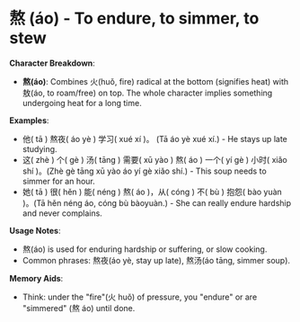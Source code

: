 # **熬 (áo) - To endure, to simmer, to stew**

**Character Breakdown**:  
- **熬(áo)**: Combines 火(huǒ, fire) radical at the bottom (signifies heat) with 敖(áo, to roam/free) on top. The whole character implies something undergoing heat for a long time.

**Examples**:  
- 他( tā ) 熬夜( áo yè ) 学习( xué xí )。 (Tā áo yè xué xí.) - He stays up late studying.  
- 这( zhè ) 个( gè ) 汤( tāng ) 需要( xū yào ) 熬( áo ) 一个( yí gè ) 小时( xiǎo shí )。(Zhè gè tāng xū yào áo yí gè xiǎo shí.) - This soup needs to simmer for an hour.  
- 她( tā ) 很( hěn ) 能( néng ) 熬( áo )，从( cóng ) 不( bù ) 抱怨( bào yuàn )。(Tā hěn néng áo, cóng bù bàoyuàn.) - She can really endure hardship and never complains.

**Usage Notes**:  
- 熬(áo) is used for enduring hardship or suffering, or slow cooking.  
- Common phrases: 熬夜(áo yè, stay up late), 熬汤(áo tāng, simmer soup).

**Memory Aids**:  
- Think: under the "fire"(火 huǒ) of pressure, you "endure" or are "simmered" (熬 áo) until done.